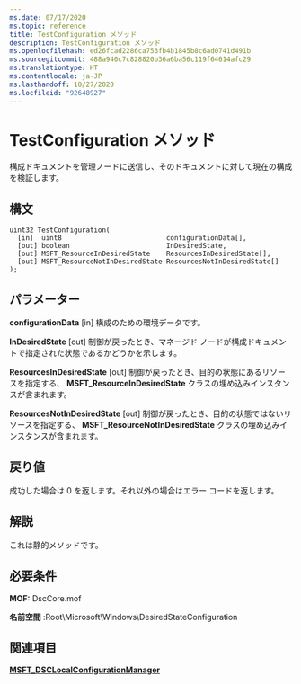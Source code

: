 ```yaml
---
ms.date: 07/17/2020
ms.topic: reference
title: TestConfiguration メソッド
description: TestConfiguration メソッド
ms.openlocfilehash: ed26fcad2286ca753fb4b1845b8c6ad0741d491b
ms.sourcegitcommit: 488a940c7c828820b36a6ba56c119f64614afc29
ms.translationtype: HT
ms.contentlocale: ja-JP
ms.lasthandoff: 10/27/2020
ms.locfileid: "92648927"
---
```

# <a name="testconfiguration-method"></a>TestConfiguration メソッド

構成ドキュメントを管理ノードに送信し、そのドキュメントに対して現在の構成を検証します。

## <a name="syntax"></a>構文

```mof
uint32 TestConfiguration(
  [in]  uint8                          configurationData[],
  [out] boolean                        InDesiredState,
  [out] MSFT_ResourceInDesiredState    ResourcesInDesiredState[],
  [out] MSFT_ResourceNotInDesiredState ResourcesNotInDesiredState[]
);
```

## <a name="parameters"></a>パラメーター

**configurationData** \[in\] 構成のための環境データです。

**InDesiredState** \[out\] 制御が戻ったとき、マネージド ノードが構成ドキュメントで指定された状態であるかどうかを示します。

**ResourcesInDesiredState** \[out\] 制御が戻ったとき、目的の状態にあるリソースを指定する、 **MSFT_ResourceInDesiredState** クラスの埋め込みインスタンスが含まれます。

**ResourcesNotInDesiredState** \[out\] 制御が戻ったとき、目的の状態ではないリソースを指定する、 **MSFT_ResourceNotInDesiredState** クラスの埋め込みインスタンスが含まれます。

## <a name="return-value"></a>戻り値

成功した場合は 0 を返します。それ以外の場合はエラー コードを返します。

## <a name="remarks"></a>解説

これは静的メソッドです。

## <a name="requirements"></a>必要条件

**MOF:** DscCore.mof

**名前空間** :Root\Microsoft\Windows\DesiredStateConfiguration

## <a name="see-also"></a>関連項目

[**MSFT_DSCLocalConfigurationManager**](msft-dsclocalconfigurationmanager.md)
